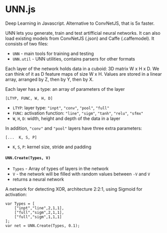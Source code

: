 # UNN.js
Deep Learning in Javascript. Alternative to ConvNetJS, that is 5x faster.

UNN lets you generate, train and test artifficial neural networks. It can also load existing models from ConvNetJS (.json) and Caffe (.caffemodel). It consists of two files:

* `UNN` - main tools for training and testing
* `UNN.util` - UNN utilities, contains parsers for other formats

Each layer of the network holds data in a cuboid: 3D matrix W x H x D. We can think of it as D feature maps of size W x H. Values are stored in a linear array, arranged by Z, then by Y, then by X.

Each layer has a type: an array of parameters of the layer

    [LTYP, FUNC, W, H, D]
    
- `LTYP`: layer type: `"inpt"`, `"conv"`, `"pool"`, `"full"`
- `FUNC`: activation function: `"line"`, `"sigm"`, `"tanh"`, `"relu"`, `"sfmx"`
- `W`, `H`, `D`: width, height and depth of the data in a layer

In addition, `"conv"` and `"pool"` layers have three extra parameters:

    [...  K, S, P]

- `K`, `S`, `P`: kernel size, stride and padding

#### `UNN.Create(Types, V)`
- `Types` - Array of types of layers in the network
- `V` - the network will be filled with random values between `-V` and `V`
- returns a neural network

A network for detecting XOR, architecture 2:2:1, using Sigmoid for activation:

    var Types = [  
        ["inpt","line",2,1,1], 
        ["full","sigm",2,1,1], 
        ["full","sigm",1,1,1]  
    ];
    var net = UNN.Create(Types, 0.1);
    
